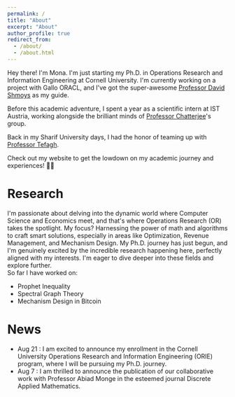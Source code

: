 ```yaml
---
permalink: /
title: "About"
excerpt: "About"
author_profile: true
redirect_from: 
  - /about/
  - /about.html
---
```


Hey there! I'm Mona. I'm just starting my Ph.D. in Operations Research and Information Engineering at Cornell University. I'm currently working on a project with Gallo ORACL, and I've got the super-awesome [Professor David Shmoys](https://people.orie.cornell.edu/shmoys/) as my guide.

Before this academic adventure, I spent a year as a scientific intern at IST Austria, working alongside the brilliant minds of [Professor Chatterjee](https://ist.ac.at/en/research/chatterjee-group/)'s group.

Back in my Sharif University days, I had the honor of teaming up with [Professor Tefagh](http://sharif.edu/~mtefagh/index.html).

Check out my website to get the lowdown on my academic journey and experiences! 🚀😎


Research
======
I'm passionate about delving into the dynamic world where Computer Science and Economics meet, and that's where Operations Research (OR) takes the spotlight. My focus? Harnessing the power of math and algorithms to craft smart solutions, especially in areas like Optimization, Revenue Management, and Mechanism Design. My Ph.D. journey has just begun, and I'm genuinely excited by the incredible research happening here, perfectly aligned with my interests. I'm eager to dive deeper into these fields and explore further. <br>
So far I have worked on:
* Prophet Inequality
* Spectral Graph Theory
* Mechanism Design in Bitcoin

News
======
* Aug 21 : I am excited to announce my enrollment in the Cornell University Operations Research and Information Engineering (ORIE) program, where I will be pursuing my Ph.D. journey.
* Aug 7 : I am thrilled to announce the publication of our collaborative work with Professor Abiad Monge in the esteemed journal Discrete Applied Mathematics.

